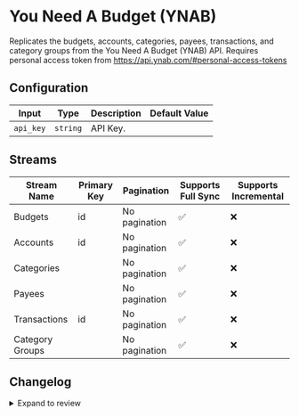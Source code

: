 # You Need A Budget (YNAB)
Replicates the budgets, accounts, categories, payees, transactions, and category groups from the You Need A Budget (YNAB) API. Requires personal access token from https://api.ynab.com/#personal-access-tokens

## Configuration

| Input | Type | Description | Default Value |
|-------|------|-------------|---------------|
| `api_key` | `string` | API Key.  |  |

## Streams
| Stream Name | Primary Key | Pagination | Supports Full Sync | Supports Incremental |
|-------------|-------------|------------|---------------------|----------------------|
| Budgets | id | No pagination | ✅ |  ❌  |
| Accounts | id | No pagination | ✅ |  ❌  |
| Categories |  | No pagination | ✅ |  ❌  |
| Payees |  | No pagination | ✅ |  ❌  |
| Transactions | id | No pagination | ✅ |  ❌  |
| Category Groups |  | No pagination | ✅ |  ❌  |

## Changelog

<details>
  <summary>Expand to review</summary>

| Version | Date | Pull Request | Subject |
|---------|------|--------------|---------|
| 0.0.8 | 2025-01-11 | [51418](https://github.com/airbytehq/airbyte/pull/51418) | Update dependencies |
| 0.0.7 | 2024-12-28 | [50377](https://github.com/airbytehq/airbyte/pull/50377) | Update dependencies |
| 0.0.6 | 2024-12-14 | [49736](https://github.com/airbytehq/airbyte/pull/49736) | Update dependencies |
| 0.0.5 | 2024-12-12 | [49376](https://github.com/airbytehq/airbyte/pull/49376) | Update dependencies |
| 0.0.4 | 2024-12-11 | [49130](https://github.com/airbytehq/airbyte/pull/49130) | Starting with this version, the Docker image is now rootless. Please note that this and future versions will not be compatible with Airbyte versions earlier than 0.64 |
| 0.0.3 | 2024-11-04 | [48213](https://github.com/airbytehq/airbyte/pull/48213) | Update dependencies |
| 0.0.2 | 2024-10-29 | [47760](https://github.com/airbytehq/airbyte/pull/47760) | Update dependencies |
| 0.0.1 | 2024-09-25 | | Initial release by [@bnmry](https://github.com/bnmry) via Connector Builder |

</details>
